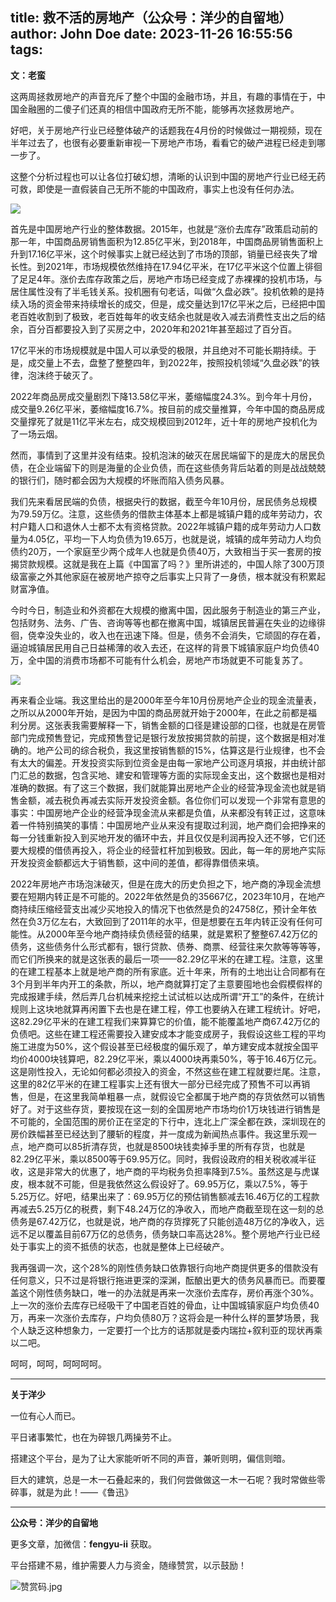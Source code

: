 title: 救不活的房地产（公众号：洋少的自留地）
author: John Doe
date: 2023-11-26 16:55:56
tags:
---
**文：老蛮**<!--more-->

这两周拯救房地产的声音充斥了整个中国的金融市场，并且，有趣的事情在于，中国金融圈的二傻子们还真的相信中国政府无所不能，能够再次拯救房地产。

好吧，关于房地产行业已经整体破产的话题我在4月份的时候做过一期视频，现在半年过去了，也很有必要重新审视一下房地产市场，看看它的破产进程已经走到哪一步了。

这整个分析过程也可以让各位打破幻想，清晰的认识到中国的房地产行业已经无药可救，即使是一直假装自己无所不能的中国政府，事实上也没有任何办法。

![](/images/20231125001.png)

首先是中国房地产行业的整体数据。2015年，也就是“涨价去库存”政策启动前的那一年，中国商品房销售面积为12.85亿平米，到2018年，中国商品房销售面积上升到17.16亿平米，这个时候事实上就已经达到了市场的顶部，销量已经丧失了增长性。到2021年，市场规模依然维持在17.94亿平米，在17亿平米这个位置上徘徊了足足4年。涨价去库存政策之后，房地产市场已经变成了赤裸裸的投机市场，与居住属性没有了半毛钱关系。投机圈有句老话，叫做“久盘必跌”。投机依赖的是持续入场的资金带来持续增长的成交，但是，成交量达到17亿平米之后，已经把中国老百姓收割到了极致，老百姓每年的收支结余也就是收入减去消费性支出之后的结余，百分百都要投入到了买房之中，2020年和2021年甚至超过了百分百。

17亿平米的市场规模就是中国人可以承受的极限，并且绝对不可能长期持续。于是，成交量上不去，盘整了整整四年，到2022年，按照投机领域“久盘必跌”的铁律，泡沫终于破灭了。

2022年商品房成交量剧烈下降13.58亿平米，萎缩幅度24.3%。到今年十月份，成交量9.26亿平米，萎缩幅度16.7%。按目前的成交量推算，今年中国的商品房成交量撑死了就是11亿平米左右，成交规模回到2012年，近十年的房地产投机化为了一场云烟。

然而，事情到了这里并没有结束。投机泡沫的破灭在居民端留下的是庞大的居民负债，在企业端留下的则是海量的企业负债，而在这些债务背后站着的则是战战兢兢的银行们，随时都会因为大规模的坏账而陷入债务风暴。

我们先来看居民端的负债，根据央行的数据，截至今年10月份，居民债务总规模为79.59万亿。注意，这些债务的借款主体基本上都是城镇户籍的成年劳动力，农村户籍人口和退休人士都不太有资格贷款。2022年城镇户籍的成年劳动力人口数量为4.05亿，平均一下人均负债为19.65万，也就是说，城镇的成年劳动力人均负债约20万，一个家庭至少两个成年人也就是负债40万，大致相当于买一套房的按揭贷款规模。这就是我在上篇《中国富了吗？》里所讲述的，中国人除了300万顶级富豪之外其他家庭在被房地产掠夺之后事实上只背了一身债，根本就没有积累起财富净值。

今时今日，制造业和外资都在大规模的撤离中国，因此服务于制造业的第三产业，包括财务、法务、广告、咨询等等也都在撤离中国，城镇居民普遍在失业的边缘徘徊，侥幸没失业的，收入也在迅速下降。但是，债务不会消失，它顽固的存在着，逼迫城镇居民用自己日益稀薄的收入去还，在这样的背景下城镇家庭户均负债40万，全中国的消费市场都不可能有什么机会，房地产市场就更不可能复苏了。

![](/images/20231125002.png)

再来看企业端。我这里给出的是2000年至今年10月份房地产企业的现金流量表，之所以从2000年开始，是因为中国的商品房就开始于2000年，在此之前都是福利分房。这张表我需要解释一下，销售金额的口径是建设部的口径，也就是在房管部门完成预售登记，完成预售登记是银行发放按揭贷款的前提，这个数据是相对准确的。地产公司的综合税负，我这里按销售额的15%，估算这是行业规律，也不会有太大的偏差。开发投资实际到位资金是由每一家地产公司逐月填报，并由统计部门汇总的数据，包含买地、建安和管理等方面的实际现金支出，这个数据也是相对准确的数据。有了这三个数据，我们就能算出房地产企业的经营净现金流也就是销售金额，减去税负再减去实际开发投资金额。各位你们可以发现一个非常有意思的事实：中国房地产企业的经营净现金流从来都是负值，从来都没有转正过，这意味着一件特别搞笑的事情：中国房地产业从来没有提取过利润，地产商们会把挣来的每一分钱重新投入到买地开发的循环中去，并且仅仅是利润再投入还不够，它们还要大规模的借债再投入，将企业的经营杠杆加到极致。因此，每一年的房地产实际开发投资金额都远大于销售额，这中间的差值，都得靠借债来填。

2022年房地产市场泡沫破灭，但是在庞大的历史负担之下，地产商的净现金流想要在短期内转正是不可能的。2022年依然是负的35667亿，2023年10月，在地产商持续压缩经营支出减少买地投入的情况下也依然是负的24758亿，预计全年依然在负3万亿左右，大致回到了2011年的水平，但是想要在五年内转正没有任何可能性。从2000年至今地产商持续负债经营的结果，就是累积了整整67.42万亿的债务，这些债务什么形式都有，银行贷款、债券、商票、经营往来欠款等等等等，而它们所换来的就是这张表的最后一项——82.29亿平米的在建工程。注意，这里的在建工程基本上就是地产商的所有家底。近十年来，所有的土地出让合同都有在3个月到半年内开工的条款，所以，地产商就算打定了主意要囤地也会假模假样的完成报建手续，然后弄几台机械来挖挖土试试桩以达成所谓“开工”的条件，在统计规则上这块地就算再闲置下去也是在建工程，停工也要纳入在建工程统计。好吧，这82.29亿平米的在建工程我们来算算它的价值，能不能覆盖地产商67.42万亿的负债吧。这些在建工程还需要投入建安成本才能变成房子，我假设这些工程的平均施工进度为50%，这个假设甚至已经极度的偏乐观了，单方建安成本就按全国平均价4000块钱算吧，82.29亿平米，乘以4000块再乘50%，等于16.46万亿元。这是刚性投入，无论如何都必须投入的资金，不然这些在建工程就要烂尾。注意，这里的82亿平米的在建工程事实上还有很大一部分已经完成了预售不可以再销售，但是，在这里我简单粗暴一点，就假设它全都属于地产商的存货依然可以销售好了。对于这些存货，要按现在这一刻的全国房地产市场均价1万块钱进行销售是不可能的，全国范围的房价正在坚定的下行中，连北上广深全都在跌，深圳现在的房价跌幅甚至已经达到了腰斩的程度，并一度成为新闻热点事件。我这里乐观一点，地产商可以85折清存货，也就是8500块钱卖掉手里的所有存货，也就是82.29亿平米，乘以8500等于69.95万亿。同时，我假设政府的相关税收减半征收，这是非常大的优惠了，地产商的平均税务负担率降到7.5%。虽然这是与虎谋皮，根本就不可能，但是我依然这么假设好了。69.95万亿，乘以7.5%，等于5.25万亿。好吧，结果出来了：69.95万亿的预估销售额减去16.46万亿的工程款再减去5.25万亿的税费，剩下48.24万亿的净收入，而地产商截至现在这一刻的总债务是67.42万亿，也就是说，地产商的存货撑死了只能创造48万亿的净收入，远远不足以覆盖目前67万亿的总债务，债务缺口率高达28%。整个房地产行业已经处于事实上的资不抵债的状态，也就是整体上已经破产。

我再强调一次，这个28%的刚性债务缺口依靠银行向地产商提供更多的借款没有任何意义，只不过是将银行拖进更深的深渊，酝酿出更大的债务风暴而已。而要覆盖这个刚性债务缺口，唯一的办法就是再来一次涨价去库存，房价再涨个30%。上一次的涨价去库存已经吸干了中国老百姓的骨血，让中国城镇家庭户均负债40万，再来一次涨价去库存，户均负债80万？这将会是一种什么样的噩梦场景，我个人缺乏这种想象力，一定要打一个比方的话那就是委内瑞拉+叙利亚的现状再乘以二吧。

呵呵，呵呵，呵呵呵呵。
- - -
**关于洋少**

一位有心人而已。

平日诸事繁忙，也在为碎银几两操劳不止。

搭建这个平台，是为了让大家能听听不同的声音，兼听则明，偏信则暗。

巨大的建筑，总是一木一石叠起来的，我们何尝做做这一木一石呢？我时常做些零碎事，就是为此！——《鲁迅》

---

**公众号：洋少的自留地** 

更多文章，加微信：**fengyu-ii** 获取。

平台搭建不易，维护需要人力与资金，随缘赞赏，以示鼓励！

![赞赏码.jpg](/images/zanshang.jpg)
